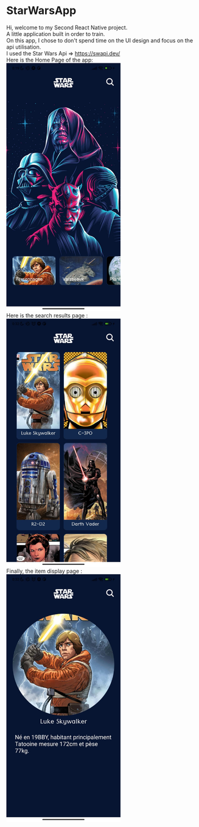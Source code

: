 # StarWarsApp
Hi, welcome to my Second React Native project. <br />
A little application built in order to train. <br/>
On this app, I chose to don't spend time on the UI design and focus on the api utilisation. <br />
I used the Star Wars Api => https://swapi.dev/  <br />
Here is the Home Page of the app: <br/>
<img src="https://github.com/Mehdi-17/StarWarsApp/blob/f11006bfcd8403e2b04e77139578bbd309198cab/assets/avancement/homepage.jpeg" alt="plot" width="300"/>
<br/>
Here is the search results page :<br/>
<img src="https://github.com/Mehdi-17/StarWarsApp/blob/1bd9317e76ef007f3931550dfe9736b9556a3e8d/assets/avancement/SearchPage.jpeg" alt="plot" width="300"/>
<br/>
Finally, the item display page :<br/>
<img src="https://github.com/Mehdi-17/StarWarsApp/blob/1bd9317e76ef007f3931550dfe9736b9556a3e8d/assets/avancement/Item.jpeg" alt="plot" width="300"/>


